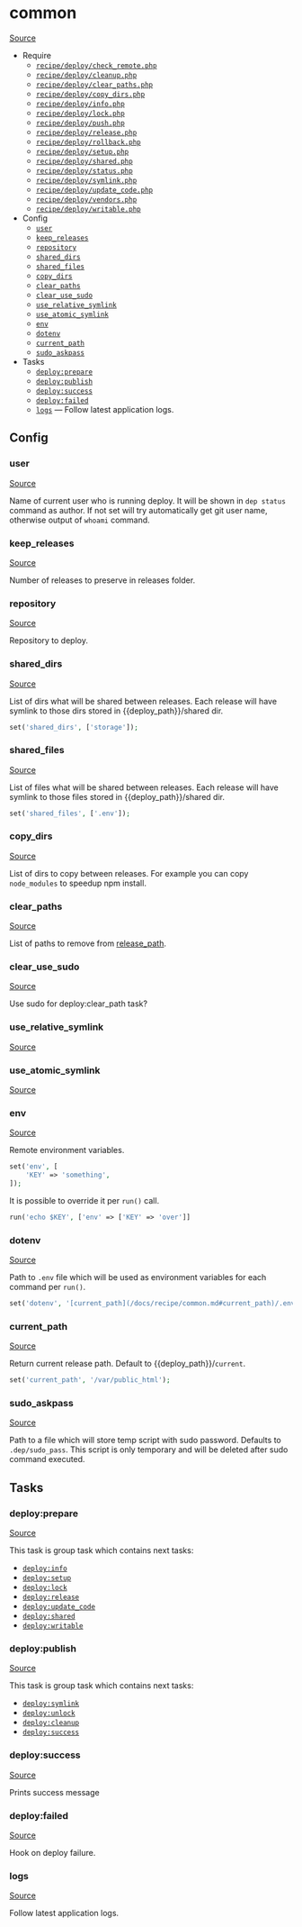 <!-- DO NOT EDIT THIS FILE! -->
<!-- Instead edit recipe/common.php -->
<!-- Then run bin/docgen -->

# common

[Source](/recipe/common.php)



* Require
  * [`recipe/deploy/check_remote.php`](/docs/recipe/deploy/check_remote.md)
  * [`recipe/deploy/cleanup.php`](/docs/recipe/deploy/cleanup.md)
  * [`recipe/deploy/clear_paths.php`](/docs/recipe/deploy/clear_paths.md)
  * [`recipe/deploy/copy_dirs.php`](/docs/recipe/deploy/copy_dirs.md)
  * [`recipe/deploy/info.php`](/docs/recipe/deploy/info.md)
  * [`recipe/deploy/lock.php`](/docs/recipe/deploy/lock.md)
  * [`recipe/deploy/push.php`](/docs/recipe/deploy/push.md)
  * [`recipe/deploy/release.php`](/docs/recipe/deploy/release.md)
  * [`recipe/deploy/rollback.php`](/docs/recipe/deploy/rollback.md)
  * [`recipe/deploy/setup.php`](/docs/recipe/deploy/setup.md)
  * [`recipe/deploy/shared.php`](/docs/recipe/deploy/shared.md)
  * [`recipe/deploy/status.php`](/docs/recipe/deploy/status.md)
  * [`recipe/deploy/symlink.php`](/docs/recipe/deploy/symlink.md)
  * [`recipe/deploy/update_code.php`](/docs/recipe/deploy/update_code.md)
  * [`recipe/deploy/vendors.php`](/docs/recipe/deploy/vendors.md)
  * [`recipe/deploy/writable.php`](/docs/recipe/deploy/writable.md)
* Config
  * [`user`](#user)
  * [`keep_releases`](#keep_releases)
  * [`repository`](#repository)
  * [`shared_dirs`](#shared_dirs)
  * [`shared_files`](#shared_files)
  * [`copy_dirs`](#copy_dirs)
  * [`clear_paths`](#clear_paths)
  * [`clear_use_sudo`](#clear_use_sudo)
  * [`use_relative_symlink`](#use_relative_symlink)
  * [`use_atomic_symlink`](#use_atomic_symlink)
  * [`env`](#env)
  * [`dotenv`](#dotenv)
  * [`current_path`](#current_path)
  * [`sudo_askpass`](#sudo_askpass)
* Tasks
  * [`deploy:prepare`](#deployprepare)
  * [`deploy:publish`](#deploypublish)
  * [`deploy:success`](#deploysuccess)
  * [`deploy:failed`](#deployfailed)
  * [`logs`](#logs) — Follow latest application logs.

## Config
### user
[Source](/recipe/common.php#L29)

Name of current user who is running deploy.
It will be shown in `dep status` command as author.
If not set will try automatically get git user name,
otherwise output of `whoami` command.

### keep_releases
[Source](/recipe/common.php#L46)

Number of releases to preserve in releases folder.

### repository
[Source](/recipe/common.php#L49)

Repository to deploy.

### shared_dirs
[Source](/recipe/common.php#L56)

List of dirs what will be shared between releases.
Each release will have symlink to those dirs stored in {{deploy_path}}/shared dir.
```php
set('shared_dirs', ['storage']);
```

### shared_files
[Source](/recipe/common.php#L63)

List of files what will be shared between releases.
Each release will have symlink to those files stored in {{deploy_path}}/shared dir.
```php
set('shared_files', ['.env']);
```

### copy_dirs
[Source](/recipe/common.php#L67)

List of dirs to copy between releases.
For example you can copy `node_modules` to speedup npm install.

### clear_paths
[Source](/recipe/common.php#L70)

List of paths to remove from [release_path](/docs/recipe/deploy/release.md#release_path).

### clear_use_sudo
[Source](/recipe/common.php#L73)

Use sudo for deploy:clear_path task?

### use_relative_symlink
[Source](/recipe/common.php#L75)



### use_atomic_symlink
[Source](/recipe/common.php#L78)



### env
[Source](/recipe/common.php#L96)

Remote environment variables.
```php
set('env', [
    'KEY' => 'something',
]);
```

It is possible to override it per `run()` call.

```php
run('echo $KEY', ['env' => ['KEY' => 'over']]
```

### dotenv
[Source](/recipe/common.php#L105)

Path to `.env` file which will be used as environment variables for each command per `run()`.

```php
set('dotenv', '[current_path](/docs/recipe/common.md#current_path)/.env');
```

### current_path
[Source](/recipe/common.php#L113)

Return current release path. Default to {{deploy_path}}/`current`.
```php
set('current_path', '/var/public_html');
```

### sudo_askpass
[Source](/recipe/common.php#L133)

Path to a file which will store temp script with sudo password.
Defaults to `.dep/sudo_pass`. This script is only temporary and will be deleted after
sudo command executed.


## Tasks
### deploy:prepare
[Source](/recipe/common.php#L148)



This task is group task which contains next tasks:
* [`deploy:info`](/docs/recipe/deploy/info.md#deployinfo)
* [`deploy:setup`](/docs/recipe/deploy/setup.md#deploysetup)
* [`deploy:lock`](/docs/recipe/deploy/lock.md#deploylock)
* [`deploy:release`](/docs/recipe/deploy/release.md#deployrelease)
* [`deploy:update_code`](/docs/recipe/deploy/update_code.md#deployupdate_code)
* [`deploy:shared`](/docs/recipe/deploy/shared.md#deployshared)
* [`deploy:writable`](/docs/recipe/deploy/writable.md#deploywritable)


### deploy:publish
[Source](/recipe/common.php#L158)



This task is group task which contains next tasks:
* [`deploy:symlink`](/docs/recipe/deploy/symlink.md#deploysymlink)
* [`deploy:unlock`](/docs/recipe/deploy/lock.md#deployunlock)
* [`deploy:cleanup`](/docs/recipe/deploy/cleanup.md#deploycleanup)
* [`deploy:success`](/docs/recipe/common.md#deploysuccess)


### deploy:success
[Source](/recipe/common.php#L168)

Prints success message

### deploy:failed
[Source](/recipe/common.php#L178)

Hook on deploy failure.

### logs
[Source](/recipe/common.php#L187)

Follow latest application logs.

